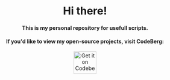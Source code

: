 <h1 align="center">Hi there!</h1>
<h4 align="center">This is my personal repository for usefull scripts.</h4>
<h4 align="center">If you'd like to view my open-source projects, visit CodeBerg:</h4>
<p align="center">
<a href="https://codeberg.org/nulltrack">
    <img alt="Get it on Codeberg" src="https://codeberg.org/get-it-on/pages/media/branch/main/get-it-on-white-on-black.png" height="60">
</a>
</p>